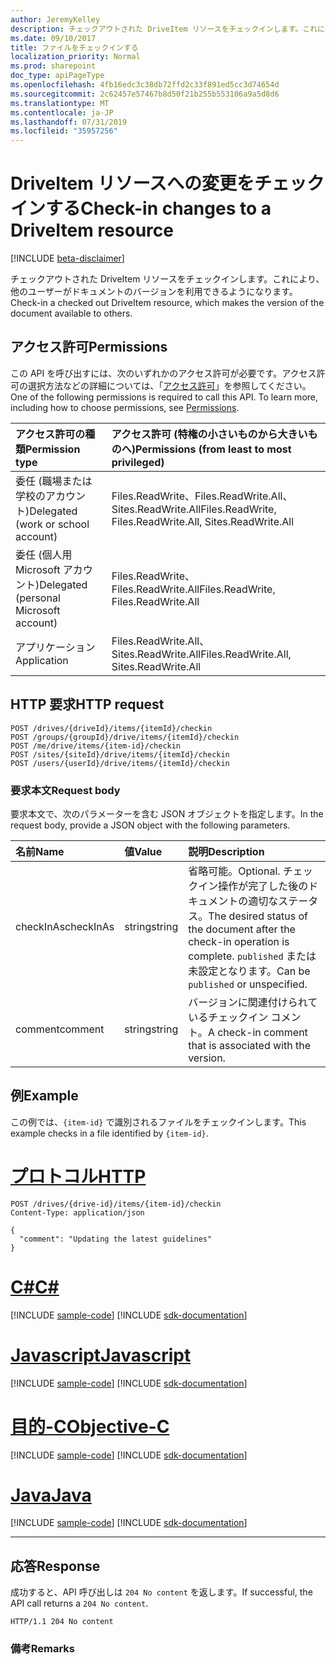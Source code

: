 ```yaml
---
author: JeremyKelley
description: チェックアウトされた DriveItem リソースをチェックインします。これにより、他のユーザーがドキュメントのバージョンを利用できるようになります。
ms.date: 09/10/2017
title: ファイルをチェックインする
localization_priority: Normal
ms.prod: sharepoint
doc_type: apiPageType
ms.openlocfilehash: 4fb16edc3c38db72ffd2c33f891ed5cc3d74654d
ms.sourcegitcommit: 2c62457e57467b8d50f21b255b553106a9a5d8d6
ms.translationtype: MT
ms.contentlocale: ja-JP
ms.lasthandoff: 07/31/2019
ms.locfileid: "35957256"
---
```

# <a name="check-in-changes-to-a-driveitem-resource"></a><span data-ttu-id="feb9f-103">DriveItem リソースへの変更をチェックインする</span><span class="sxs-lookup"><span data-stu-id="feb9f-103">Check-in changes to a DriveItem resource</span></span>

[!INCLUDE [beta-disclaimer](../../includes/beta-disclaimer.md)]

<span data-ttu-id="feb9f-104">チェックアウトされた DriveItem リソースをチェックインします。これにより、他のユーザーがドキュメントのバージョンを利用できるようになります。</span><span class="sxs-lookup"><span data-stu-id="feb9f-104">Check-in a checked out DriveItem resource, which makes the version of the document available to others.</span></span>

## <a name="permissions"></a><span data-ttu-id="feb9f-105">アクセス許可</span><span class="sxs-lookup"><span data-stu-id="feb9f-105">Permissions</span></span>

<span data-ttu-id="feb9f-p101">この API を呼び出すには、次のいずれかのアクセス許可が必要です。アクセス許可の選択方法などの詳細については、「[アクセス許可](/graph/permissions-reference)」を参照してください。</span><span class="sxs-lookup"><span data-stu-id="feb9f-p101">One of the following permissions is required to call this API. To learn more, including how to choose permissions, see [Permissions](/graph/permissions-reference).</span></span>

|<span data-ttu-id="feb9f-108">アクセス許可の種類</span><span class="sxs-lookup"><span data-stu-id="feb9f-108">Permission type</span></span>      | <span data-ttu-id="feb9f-109">アクセス許可 (特権の小さいものから大きいものへ)</span><span class="sxs-lookup"><span data-stu-id="feb9f-109">Permissions (from least to most privileged)</span></span>              |
|:--------------------|:---------------------------------------------------------|
|<span data-ttu-id="feb9f-110">委任 (職場または学校のアカウント)</span><span class="sxs-lookup"><span data-stu-id="feb9f-110">Delegated (work or school account)</span></span> | <span data-ttu-id="feb9f-111">Files.ReadWrite、Files.ReadWrite.All、Sites.ReadWrite.All</span><span class="sxs-lookup"><span data-stu-id="feb9f-111">Files.ReadWrite, Files.ReadWrite.All, Sites.ReadWrite.All</span></span>    |
|<span data-ttu-id="feb9f-112">委任 (個人用 Microsoft アカウント)</span><span class="sxs-lookup"><span data-stu-id="feb9f-112">Delegated (personal Microsoft account)</span></span> | <span data-ttu-id="feb9f-113">Files.ReadWrite、Files.ReadWrite.All</span><span class="sxs-lookup"><span data-stu-id="feb9f-113">Files.ReadWrite, Files.ReadWrite.All</span></span>    |
|<span data-ttu-id="feb9f-114">アプリケーション</span><span class="sxs-lookup"><span data-stu-id="feb9f-114">Application</span></span> | <span data-ttu-id="feb9f-115">Files.ReadWrite.All、Sites.ReadWrite.All</span><span class="sxs-lookup"><span data-stu-id="feb9f-115">Files.ReadWrite.All, Sites.ReadWrite.All</span></span> |

## <a name="http-request"></a><span data-ttu-id="feb9f-116">HTTP 要求</span><span class="sxs-lookup"><span data-stu-id="feb9f-116">HTTP request</span></span>

<!-- { "blockType": "ignored" } -->

```http
POST /drives/{driveId}/items/{itemId}/checkin
POST /groups/{groupId}/drive/items/{itemId}/checkin
POST /me/drive/items/{item-id}/checkin
POST /sites/{siteId}/drive/items/{itemId}/checkin
POST /users/{userId}/drive/items/{itemId}/checkin
```

### <a name="request-body"></a><span data-ttu-id="feb9f-117">要求本文</span><span class="sxs-lookup"><span data-stu-id="feb9f-117">Request body</span></span>

<span data-ttu-id="feb9f-118">要求本文で、次のパラメーターを含む JSON オブジェクトを指定します。</span><span class="sxs-lookup"><span data-stu-id="feb9f-118">In the request body, provide a JSON object with the following parameters.</span></span>


|   <span data-ttu-id="feb9f-119">名前</span><span class="sxs-lookup"><span data-stu-id="feb9f-119">Name</span></span>    | <span data-ttu-id="feb9f-120">値</span><span class="sxs-lookup"><span data-stu-id="feb9f-120">Value</span></span>  |                                                <span data-ttu-id="feb9f-121">説明</span><span class="sxs-lookup"><span data-stu-id="feb9f-121">Description</span></span>                                                |
| :-------- | :----- | :-------------------------------------------------------------------------------------------------------- |
| <span data-ttu-id="feb9f-122">checkInAs</span><span class="sxs-lookup"><span data-stu-id="feb9f-122">checkInAs</span></span> | <span data-ttu-id="feb9f-123">string</span><span class="sxs-lookup"><span data-stu-id="feb9f-123">string</span></span> | <span data-ttu-id="feb9f-124">省略可能。</span><span class="sxs-lookup"><span data-stu-id="feb9f-124">Optional.</span></span> <span data-ttu-id="feb9f-125">チェックイン操作が完了した後のドキュメントの適切なステータス。</span><span class="sxs-lookup"><span data-stu-id="feb9f-125">The desired status of the document after the check-in operation is complete.</span></span> <span data-ttu-id="feb9f-126">`published` または未設定となります。</span><span class="sxs-lookup"><span data-stu-id="feb9f-126">Can be `published` or unspecified.</span></span> |
| <span data-ttu-id="feb9f-127">comment</span><span class="sxs-lookup"><span data-stu-id="feb9f-127">comment</span></span>   | <span data-ttu-id="feb9f-128">string</span><span class="sxs-lookup"><span data-stu-id="feb9f-128">string</span></span> | <span data-ttu-id="feb9f-129">バージョンに関連付けられているチェックイン コメント。</span><span class="sxs-lookup"><span data-stu-id="feb9f-129">A check-in comment that is associated with the version.</span></span>                                                   |

## <a name="example"></a><span data-ttu-id="feb9f-130">例</span><span class="sxs-lookup"><span data-stu-id="feb9f-130">Example</span></span>

<span data-ttu-id="feb9f-131">この例では、`{item-id}` で識別されるファイルをチェックインします。</span><span class="sxs-lookup"><span data-stu-id="feb9f-131">This example checks in a file identified by `{item-id}`.</span></span>


# <a name="httptabhttp"></a>[<span data-ttu-id="feb9f-132">プロトコル</span><span class="sxs-lookup"><span data-stu-id="feb9f-132">HTTP</span></span>](#tab/http)
<!-- { "blockType": "request", "name": "checkin-item", "scopes": "files.readwrite", "target": "action" } -->

```http
POST /drives/{drive-id}/items/{item-id}/checkin
Content-Type: application/json

{
  "comment": "Updating the latest guidelines"
}
```
# <a name="ctabcsharp"></a>[<span data-ttu-id="feb9f-133">C#</span><span class="sxs-lookup"><span data-stu-id="feb9f-133">C#</span></span>](#tab/csharp)
[!INCLUDE [sample-code](../includes/snippets/csharp/checkin-item-csharp-snippets.md)]
[!INCLUDE [sdk-documentation](../includes/snippets/snippets-sdk-documentation-link.md)]

# <a name="javascripttabjavascript"></a>[<span data-ttu-id="feb9f-134">Javascript</span><span class="sxs-lookup"><span data-stu-id="feb9f-134">Javascript</span></span>](#tab/javascript)
[!INCLUDE [sample-code](../includes/snippets/javascript/checkin-item-javascript-snippets.md)]
[!INCLUDE [sdk-documentation](../includes/snippets/snippets-sdk-documentation-link.md)]

# <a name="objective-ctabobjc"></a>[<span data-ttu-id="feb9f-135">目的-C</span><span class="sxs-lookup"><span data-stu-id="feb9f-135">Objective-C</span></span>](#tab/objc)
[!INCLUDE [sample-code](../includes/snippets/objc/checkin-item-objc-snippets.md)]
[!INCLUDE [sdk-documentation](../includes/snippets/snippets-sdk-documentation-link.md)]

# <a name="javatabjava"></a>[<span data-ttu-id="feb9f-136">Java</span><span class="sxs-lookup"><span data-stu-id="feb9f-136">Java</span></span>](#tab/java)
[!INCLUDE [sample-code](../includes/snippets/java/checkin-item-java-snippets.md)]
[!INCLUDE [sdk-documentation](../includes/snippets/snippets-sdk-documentation-link.md)]

---


## <a name="response"></a><span data-ttu-id="feb9f-137">応答</span><span class="sxs-lookup"><span data-stu-id="feb9f-137">Response</span></span>

<span data-ttu-id="feb9f-138">成功すると、API 呼び出しは `204 No content` を返します。</span><span class="sxs-lookup"><span data-stu-id="feb9f-138">If successful, the API call returns a `204 No content`.</span></span>

<!-- { "blockType": "response" } -->

```http
HTTP/1.1 204 No content
```

### <a name="remarks"></a><span data-ttu-id="feb9f-139">備考</span><span class="sxs-lookup"><span data-stu-id="feb9f-139">Remarks</span></span>


[item-resource]: ../resources/driveitem.md

<!--
{
  "type": "#page.annotation",
  "description": "Create a copy of an existing item.",
  "keywords": "copy existing item",
  "section": "documentation",
  "tocPath": "Items/Copy",
  "suppressions": [
  ]
}
-->
